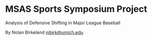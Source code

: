 MSAS Sports Symposium Project
=============================
Analysis of Defensive Shifting in Major League Baseball

By Nolan Birkeland <njbirk@umich.edu>

